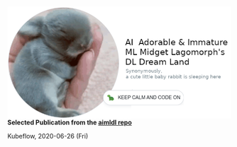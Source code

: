 # 

<img src="images/aimldl-profile-rabbit_and_turtle-2020-06-26_resized.png" align="left">



**Selected Publication from the [aimldl repo](https://github.com/aimldl)**

Kubeflow, 2020-06-26 (Fri)